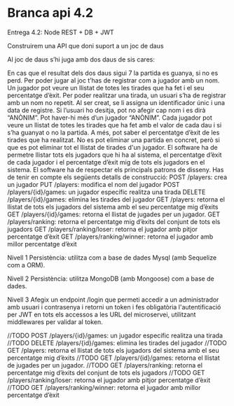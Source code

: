 # Branca api 4.2

Entrega 4.2: Node REST + DB + JWT

Construirem una API que doni suport a un joc de daus

Al joc de daus s’hi juga amb dos daus de sis cares:

En cas que el resultat dels dos daus sigui 7 la partida es guanya, si no es perd.
Per poder jugar al joc t’has de registrar com a jugador amb un nom. Un jugador pot veure un llistat de totes les tirades que ha fet i el seu percentatge d’èxit.
Per poder realitzar una tirada, un usuari s’ha de registrar amb un nom no repetit. Al ser creat, se li assigna un identificador únic i una data de registre.
Si l’usuari ho desitja, pot no afegir cap nom i es dirà “ANÒNIM”. Pot haver-hi més d’un jugador “ANÒNIM”.
Cada jugador pot veure un llistat de totes les tirades que ha fet amb el valor de cada dau i si s’ha guanyat o no la partida. A més, pot saber el percentatge d’èxit de les tirades que ha realitzat.
No es pot eliminar una partida en concret, però si que es pot eliminar tot el llistat de tirades d'un jugador. El software ha de permetre llistar tots els jugadors que hi ha al sistema, el percentatge d’èxit de cada jugador i el percentatge d’èxit mig de tots els jugadors en el sistema.
El software ha de respectar els principals patrons de disseny.
Has de tenir en compte els següents detalls de construcció:
POST /players: crea un jugador
PUT /players: modifica el nom del jugador
POST /players/{id}/games: un jugador específic realitza una tirada
DELETE /players/{id}/games: elimina les tirades del jugador
GET /players: retorna el llistat de tots els jugadors del sistema amb el seu percentatge mig d’èxits
GET /players/{id}/games: retorna el llistat de jugades per un jugador.
GET /players/ranking: retorna el percentatge mig d’èxits del conjunt de tots els jugadors
GET /players/ranking/loser: retorna el jugador amb pitjor percentatge d’èxit
GET /players/ranking/winner: retorna el jugador amb millor percentatge d’èxit

Nivell 1
Persistència: utilitza com a base de dades Mysql (amb Sequelize com a ORM).

Nivell 2
Persistència: utilitza MongoDB (amb Mongoose) com a base de dades.

Nivell 3
Afegix un endpoint /login que permeti accedir a un administrador amb usuari i contrasenya i retorni un token i fes obligatòria l'autentificació per JWT en tots els accessos a les URL del microservei, utilitzant middlewares per validar al token.



//TODO POST /players/{id}/games: un jugador específic realitza una tirada
//TODO DELETE /players/{id}/games: elimina les tirades del jugador
//TODO GET /players: retorna el llistat de tots els jugadors del sistema amb el seu percentatge mig d’èxits
//TODO GET /players/{id}/games: retorna el llistat de jugades per un jugador.
//TODO GET /players/ranking: retorna el percentatge mig d’èxits del conjunt de tots els jugadors
//TODO GET /players/ranking/loser: retorna el jugador amb pitjor percentatge d’èxit
//TODO GET /players/ranking/winner: retorna el jugador amb millor percentatge d’èxit

    